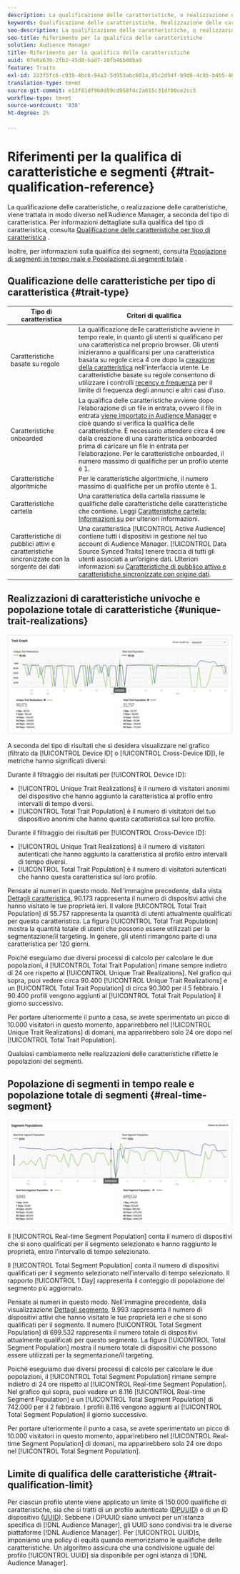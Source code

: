 ```yaml
---
description: La qualificazione delle caratteristiche, o realizzazione delle caratteristiche, viene trattata in modo diverso nell’Audience Manager, a seconda del tipo di caratteristica. Vedi la tabella seguente per informazioni dettagliate sulla qualifica delle caratteristiche.
keywords: Qualificazione delle caratteristiche, Realizzazione delle caratteristiche, Realizzazioni delle caratteristiche univoche, UTR, Popolazione totale delle caratteristiche, TTP
seo-description: La qualificazione delle caratteristiche, o realizzazione delle caratteristiche, viene trattata in modo diverso nell’Audience Manager, a seconda del tipo di caratteristica. Vedi la tabella seguente per informazioni dettagliate sulla qualifica delle caratteristiche.
seo-title: Riferimento per la qualifica delle caratteristiche
solution: Audience Manager
title: Riferimento per la qualifica delle caratteristiche
uuid: 07e0a639-2fb2-45d8-bad7-10fb46b08ba9
feature: Traits
exl-id: 223f5fc6-c939-4bc6-94a3-5d953abc601a,85c2d54f-b9d6-4c95-b4b5-466119effc2a,85c2d54f-b9d6-4c95-b4b5-466119effc2a,223f5fc6-c939-4bc6-94a3-5d953abc601a
translation-type: tm+mt
source-git-commit: e13f81df9b0d59cd958f4c2a615c31df00ce2cc5
workflow-type: tm+mt
source-wordcount: '838'
ht-degree: 2%

---
```


# Riferimenti per la qualifica di caratteristiche e segmenti {#trait-qualification-reference}

La qualificazione delle caratteristiche, o realizzazione delle caratteristiche, viene trattata in modo diverso nell’Audience Manager, a seconda del tipo di caratteristica. Per informazioni dettagliate sulla qualifica del tipo di caratteristica, consulta [Qualificazione delle caratteristiche per tipo di caratteristica](#trait-type) .

Inoltre, per informazioni sulla qualifica dei segmenti, consulta [Popolazione di segmenti in tempo reale e Popolazione di segmenti totale](#real-time-segment) .



## Qualificazione delle caratteristiche per tipo di caratteristica {#trait-type}

| Tipo di caratteristica | Criteri di qualifica |
|---|---|
| Caratteristiche basate su regole | La qualificazione delle caratteristiche avviene in tempo reale, in quanto gli utenti si qualificano per una caratteristica nel proprio browser. Gli utenti inizieranno a qualificarsi per una caratteristica basata su regole circa 4 ore dopo la [creazione della caratteristica](create-onboarded-rule-based-traits.md#create-rules-based-or-onboarded-traits) nell&#39;interfaccia utente. Le caratteristiche basate su regole consentono di utilizzare i controlli [recency e frequenza](../segments/recency-and-frequency.md) per il limite di frequenza degli annunci e altri casi d’uso. |
| Caratteristiche onboarded | La qualifica delle caratteristiche avviene dopo l’elaborazione di un file in entrata, ovvero il file in entrata [viene importato in Audience Manager](../../faq/faq-inbound-data-ingestion.md) e cioè quando si verifica la qualifica delle caratteristiche. È necessario attendere circa 4 ore dalla creazione di una caratteristica onboarded prima di caricare un file in entrata per l’elaborazione. Per le caratteristiche onboarded, il numero massimo di qualifiche per un profilo utente è 1. |
| Caratteristiche algoritmiche | Per le caratteristiche algoritmiche, il numero massimo di qualifiche per un profilo utente è 1. |
| Caratteristiche cartella | Una caratteristica della cartella riassume le qualifiche delle caratteristiche delle caratteristiche che contiene. Leggi [Caratteristiche cartella: Informazioni su](about-folder-traits.md) per ulteriori informazioni. |
| Caratteristiche di pubblici attivi e caratteristiche sincronizzate con la sorgente dei dati | Una caratteristica [!UICONTROL Active Audience] contiene tutti i dispositivi in gestione nel tuo account di Audience Manager. [!UICONTROL Data Source Synced Traits] tenere traccia di tutti gli utenti associati a un’origine dati. Ulteriori informazioni su [Caratteristiche di pubblico attivo e caratteristiche sincronizzate con origine dati](client-activity-synced-audience-traits.md). |

## Realizzazioni di caratteristiche univoche e popolazione totale di caratteristiche {#unique-trait-realizations}

![realizzazione di caratteristiche uniche](assets/trait-graph.png)

A seconda del tipo di risultati che si desidera visualizzare nel grafico (filtrato da [!UICONTROL Device ID] o [!UICONTROL Cross-Device ID]), le metriche hanno significati diversi:

Durante il filtraggio dei risultati per [!UICONTROL Device ID]:

* [!UICONTROL Unique Trait Realizations] è il numero di visitatori anonimi del dispositivo che hanno aggiunto la caratteristica al profilo entro intervalli di tempo diversi.
* [!UICONTROL Total Trait Population] è il numero di visitatori del tuo dispositivo anonimi che hanno questa caratteristica sul loro profilo.

Durante il filtraggio dei risultati per [!UICONTROL Cross-Device ID]:

* [!UICONTROL Unique Trait Realizations] è il numero di visitatori autenticati che hanno aggiunto la caratteristica al profilo entro intervalli di tempo diversi.
* [!UICONTROL Total Trait Population] è il numero di visitatori autenticati che hanno questa caratteristica sul loro profilo.

Pensate ai numeri in questo modo. Nell&#39;immagine precedente, dalla vista [Dettagli caratteristica](../../features/traits/trait-details-page.md), 90.173 rappresenta il numero di dispositivi attivi che hanno visitato le tue proprietà ieri. Il valore [!UICONTROL Total Trait Population] di 55.757 rappresenta la quantità di utenti attualmente qualificati per questa caratteristica. La figura [!UICONTROL Total Trait Population] mostra la quantità totale di utenti che possono essere utilizzati per la segmentazione/il targeting. In genere, gli utenti rimangono parte di una caratteristica per 120 giorni.

Poiché eseguiamo due diversi processi di calcolo per calcolare le due popolazioni, il [!UICONTROL Total Trait Population] rimane sempre indietro di 24 ore rispetto al [!UICONTROL Unique Trait Realizations]. Nel grafico qui sopra, puoi vedere circa 90.400 [!UICONTROL Unique Trait Realizations] e un [!UICONTROL Total Trait Population] di circa 90.300 per il 5 febbraio. I 90.400 profili vengono aggiunti al [!UICONTROL Total Trait Population] il giorno successivo.

Per portare ulteriormente il punto a casa, se avete sperimentato un picco di 10.000 visitatori in questo momento, apparirebbero nel [!UICONTROL Unique Trait Realizations] di domani, ma apparirebbero solo 24 ore dopo nel [!UICONTROL Total Trait Population].

Qualsiasi cambiamento nelle realizzazioni delle caratteristiche riflette le popolazioni dei segmenti.

## Popolazione di segmenti in tempo reale e popolazione totale di segmenti {#real-time-segment}

![realizzazione di caratteristiche uniche](assets/segment-graph.png)

Il [!UICONTROL Real-time Segment Population] conta il numero di dispositivi che si sono qualificati per il segmento selezionato e hanno raggiunto le proprietà, entro l’intervallo di tempo selezionato.

Il [!UICONTROL Total Segment Population] conta il numero di dispositivi qualificati per il segmento selezionato nell’intervallo di tempo selezionato. Il rapporto [!UICONTROL 1 Day] rappresenta il conteggio di popolazione del segmento più aggiornato.

Pensate ai numeri in questo modo. Nell&#39;immagine precedente, dalla visualizzazione [Dettagli segmento](../../features/segments/segment-summary-view.md), 9.993 rappresenta il numero di dispositivi attivi che hanno visitato le tue proprietà ieri e che si sono qualificati per il segmento. Il numero [!UICONTROL Total Segment Population] di 699.532 rappresenta il numero totale di dispositivi attualmente qualificati per questo segmento. La figura [!UICONTROL Total Segment Population] mostra il numero totale di dispositivi che possono essere utilizzati per la segmentazione/il targeting.

Poiché eseguiamo due diversi processi di calcolo per calcolare le due popolazioni, il [!UICONTROL Total Segment Population] rimane sempre indietro di 24 ore rispetto al [!UICONTROL Real-time Segment Population]. Nel grafico qui sopra, puoi vedere un 8.116 [!UICONTROL Real-time Segment Population] e un [!UICONTROL Total Segment Population] di 742.000 per il 2 febbraio. I profili 8.116 vengono aggiunti al [!UICONTROL Total Segment Population] il giorno successivo.

Per portare ulteriormente il punto a casa, se avete sperimentato un picco di 10.000 visitatori in questo momento, apparirebbero nel [!UICONTROL Real-time Segment Population] di domani, ma apparirebbero solo 24 ore dopo nel [!UICONTROL Total Segment Population].

## Limite di qualifica delle caratteristiche {#trait-qualification-limit}

Per ciascun profilo utente viene applicato un limite di 150.000 qualifiche di caratteristiche, sia che si tratti di un profilo autenticato ([DPUUID](../../reference/ids-in-aam.md)) o di un ID dispositivo ([UUID](../../reference/ids-in-aam.md)). Sebbene i DPUUID siano univoci per un&#39;istanza specifica di [!DNL Audience Manager], gli UUID sono condivisi tra le diverse piattaforme [!DNL Audience Manager]. Per [!UICONTROL UUID]s, imponiamo una policy di equità quando memorizziamo le qualifiche delle caratteristiche. Un algoritmo assicura che una condivisione uguale del profilo [!UICONTROL UUID] sia disponibile per ogni istanza di [!DNL Audience Manager].
